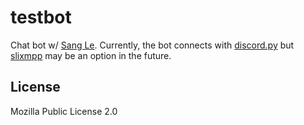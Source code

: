 # testbot
Chat bot w/ [Sang Le](https://github.com/sle11).
Currently, the bot connects with [discord.py](https://github.com/Rapptz/discord.py) but [slixmpp](https://github.com/poezio/slixmpp) may be an option in the future.

## License
Mozilla Public License 2.0
